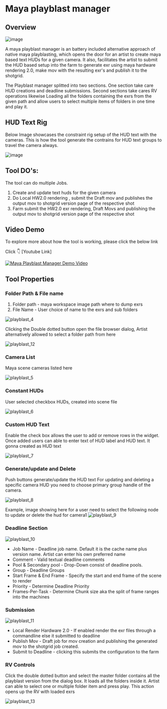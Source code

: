 # Maya playblast manager

## Overview

![image](https://github.com/chandruvfx/maya-playblast-manager/assets/45536998/a6aa15c9-567b-49cd-bcf1-b03249da7225)



A maya playblast manager is an battery included alternative approach of native maya playblasting, which opens the door for an artist to create maya based text HUDs for a given camera. It also, facilitates the artist to submit the HUD based setup into the farm to generate exr using maya hardware rendering 2.0, make mov with the resulting
exr's and publish it to the shotgrid. 

The Playblast manager splitted into two sections. One section take care HUD creations and deadline submissions. Second sections take cares RV operations likewise
Loading all the folders containing the exrs from the given path and allow users to select multiple items of folders in one time and play it. 

## HUD Text Rig 

Below Image showcases the constraint rig setup of the HUD text with the cameras. 
This is how the tool generate the contrains for HUD text groups to travel the camera always. 

![image](https://github.com/chandruvfx/maya-playblast-manager/assets/45536998/b9628c06-beb7-42af-9864-e6f788d66cef)

## Tool DO's:
 
 The tool can do multiple Jobs. 
 
   1. Create and update text huds for the given camera 
   2. Do Local HW2.0 rendering , submit the Draft mov and publishes 
      the output mov to shotgrid version page of the respective shot 
   3. Farm submit the HW2.0 exr rendering, Draft Movs and publishing
      the output mov to shotgrid version page of the respective shot 


## Video Demo

To explore more about how the tool is working, please click the below link

Click :point_down: [Youtube Link]

[![Maya Playblast Manager Demo Video](https://img.youtube.com/vi/FN4qdxLvBrY/0.jpg)](https://youtu.be/FN4qdxLvBrY)

## Tool Properties 

### Folder Path & File name 
 1. Folder path - maya workspace image path where to dump exrs
 2. File Name - User choice of name to the exrs and sub folders
    
 ![playblast_4](https://github.com/chandruvfx/maya-playblast-manager/assets/45536998/71290bd7-2589-4848-a1b6-ede03e007898)
 
 Clicking the Double dotted button open the file browser dialog, Artist alternatively allowed to select a folder path from here
 
 ![playblast_12](https://github.com/chandruvfx/maya-playblast-manager/assets/45536998/48af98d3-4ba2-493c-acc1-581049f33462)

### Camera List

Maya scene cameras listed here

![playblast_5](https://github.com/chandruvfx/maya-playblast-manager/assets/45536998/40d724f9-ea36-42f6-a50c-2ea7b97daf7d)

### Constant HUDs

User selected checkbox HUDs, created into scene file

![playblast_6](https://github.com/chandruvfx/maya-playblast-manager/assets/45536998/69c386be-f825-4108-aef9-73648b1f4525)

### Custom HUD Text

Enable the check box allows the user to add or remove rows in the widget. Once added users can able to enter text of HUD label and HUD text. It gonna created as HUD text

![playblast_7](https://github.com/chandruvfx/maya-playblast-manager/assets/45536998/1ca2d452-33c6-43d1-b223-2c9463d7c8c2)

### Generate/update and Delete

Push buttons generate/update the HUD text For updating and deleting a specific camera HUD you need to choose primary group handle of the camera.

![playblast_8](https://github.com/chandruvfx/maya-playblast-manager/assets/45536998/e0ec2814-61de-425a-860a-aa575b50422b)

Example, image showing here for a user need to select the following node to update or delete the hud for camera1
![playblast_9](https://github.com/chandruvfx/maya-playblast-manager/assets/45536998/671425e3-e25a-4c96-a91c-99da582da8be)

### Deadline Section

![playblast_10](https://github.com/chandruvfx/maya-playblast-manager/assets/45536998/3c0ad861-5229-46e8-a8df-c66c0646ddf6)
  
  - Job Name - Deadline job name. Default it is the cache name plus version name. Artist can enter his own preferred name
  - Comment - Valid textual deadline comments
  - Pool & Secondary pool - Drop-Down consist of deadline pools.
  - Group - Deadline Groups
  - Start Frame & End Frame - Specify the start and end frame of the scene to render
  - Priority - Determine Deadline Priority
  - Frames-Per-Task - Determine Chunk size aka the split of frame ranges into the machines

### Submission

![playblast_11](https://github.com/chandruvfx/maya-playblast-manager/assets/45536998/2c2a8a91-a825-4f44-b390-0a26c59ce396)

   - Local Render Hardware 2.0 - If enabled render the exr files through a commandline else it submitted to deadline
   - Publish Mov - Draft job for mov creation and publishing the generated mov to the shotgrid job created.
   - Submit to Deadline - clicking this submits the configuration to the farm

### RV Controls

Click the double dotted button and select the master folder contains all the playblast version from the dialog box. It loads all the folders inside it. Artist can able to select one or multiple folder item and press play. This action opens up the RV with loaded exrs

![playblast_13](https://github.com/chandruvfx/maya-playblast-manager/assets/45536998/67c8d523-1ca7-4053-9c94-53291ec629fd)

